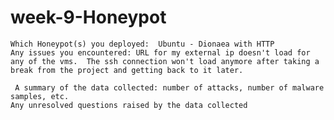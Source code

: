 # week-9-Honeypot
 
    Which Honeypot(s) you deployed:  Ubuntu - Dionaea with HTTP
    Any issues you encountered: URL for my external ip doesn't load for any of the vms.  The ssh connection won't load anymore after taking a break from the project and getting back to it later.  
 
     A summary of the data collected: number of attacks, number of malware samples, etc.
    Any unresolved questions raised by the data collected


 
 


 

 


 
